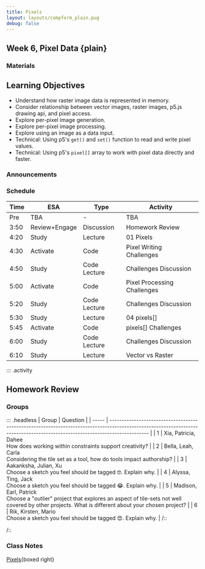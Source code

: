 ```yaml
---
title: Pixels
layout: layouts/compform_plain.pug
debug: false
---
```


## Week 6, Pixel Data {plain}

### Materials

## Learning Objectives
- Understand how raster image data is represented in memory.
- Consider relationship between vector images, raster images, p5.js drawing api, and pixel access.
- Explore per-pixel image generation.
- Explore per-pixel image processing.
- Explore using an image as a data input.
- Technical: Using p5's `get()` and `set()` function to read and write pixel values.
- Technical: Using p5's `pixel[]` array to work with pixel data directly and faster.


### Announcements



### Schedule
| Time | ESA           | Type         | Activity                    |
| ---- | ------------- | ------------ | --------------------------- |
| Pre  | TBA           | -            | TBA                         |
| 3:50 | Review+Engage | Discussion   | Homework Review             |
| 4:20 | Study         | Lecture      | 01 Pixels                   |
| 4:30 | Activate      | Code         | Pixel Writing Challenges    |
| 4:50 | Study         | Code Lecture | Challenges Discussion       |
| 5:00 | Activate      | Code         | Pixel Processing Challenges |
| 5:20 | Study         | Code Lecture | Challenges Discussion       |
| 5:30 | Study         | Lecture      | 04 pixels[]                 |
| 5:45 | Activate      | Code         | pixels[] Challenges         |
| 6:00 | Study         | Code Lecture | Challenges Discussion       |
| 6:10 | Study         | Lecture      | Vector vs Raster            |


::: .activity
## Homework Review


### Groups

::: .headless
| Group | Question                                                                                                                                                                     |
| ----- | ---------------------------------------------------------------------------------------------------------------------------------------------------------------------------- |
| 1     | Xia, Patricia, Dahee <br/>How does working within constraints support creativity?                                                                                            |
| 2     | Bella, Leah, Carla <br/>Considering the tile set as a tool, how do tools impact authorship?                                                                                  |
| 3     | Aakanksha, Julian, Xu <br/>Choose a sketch you feel should be tagged 🤓. Explain why.                                                                                        |
| 4     | Alyssa, Ting, Jack <br/>Choose a sketch you feel should be tagged 😂. Explain why.                                                                                           |
| 5     | Madison, Earl, Patrick <br/>Choose a "outlier" project that explores an aspect of tile-sets not well covered by other projects. What is different about your chosen project? |
| 6     | Rik, Kirsten, Mario <br>Choose a sketch you feel should be tagged 😍. Explain why.                                                                                           |
/::





/::
<!-- Choose a project that presents an interesting direction for further design inquiry. Suggest possible variations on this project. -->


### Class Notes

[Pixels](./index.html){boxed right}


<style> 
    .headless thead {
        display: none;
    }
</style>